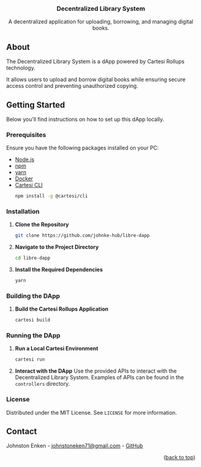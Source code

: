 <a id="readme-top"></a>
<br />
<div align="center">
  <h3 align="center">Decentralized Library System</h3>
  <p align="center">
    A decentralized application for uploading, borrowing, and managing digital books.
  </p>
</div>

## About
<p>
    The Decentralized Library System is a dApp powered by Cartesi Rollups technology.
</p>
<p>
    It allows users to upload and borrow digital books while ensuring secure access control and preventing unauthorized copying.
</p>

## Getting Started

Below you'll find instructions on how to set up this dApp locally.

### Prerequisites

Ensure you have the following packages installed on your PC:
* [Node.js](https://nodejs.org/en)
* [npm](https://docs.npmjs.com/cli/v10/configuring-npm/install)
* [yarn](https://classic.yarnpkg.com/lang/en/docs/install/#debian-stable)
* [Docker](https://docs.docker.com/get-docker/)
* [Cartesi CLI](https://docs.cartesi.io/cartesi-rollups/1.3/development/migration/#install-cartesi-cli)
  ```sh
  npm install -g @cartesi/cli
  ```

### Installation

1. **Clone the Repository**
   ```sh
   git clone https://github.com/johnke-hub/libre-dapp
   ```

2. **Navigate to the Project Directory**
   ```sh
   cd libre-dapp
   ```

3. **Install the Required Dependencies**
   ```sh
   yarn
   ```

### Building the DApp

1. **Build the Cartesi Rollups Application**
   ```sh
   cartesi build
   ```

### Running the DApp

1. **Run a Local Cartesi Environment**
   ```sh
   cartesi run
   ```

2. **Interact with the DApp**
   Use the provided APIs to interact with the Decentralized Library System. Examples of APIs can be found in the `controllers` directory.

### License
Distributed under the MIT License. See `LICENSE` for more information.

## Contact

Johnston Enken - [johnstoneken71@gmail.com](mailto:johnstoneken71@gmail.com) - [GitHub](https://github.com/johnke-hub)

<p align="right">(<a href="#readme-top">back to top</a>)</p>